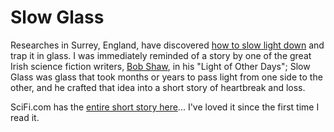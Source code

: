 # Slow Glass

Researches in Surrey, England, have discovered [how to slow light down](http://portal.surrey.ac.uk/press/1107/151107) and trap it in glass. I was immediately reminded of a story by one of the great Irish science fiction writers, [Bob Shaw](http://en.wikipedia.org/wiki/Bob_Shaw), in his "Light of Other Days"; Slow Glass was glass that took months or years to pass light from one side to the other, and he crafted that idea into a short story of heartbreak and loss.

SciFi.com has the [entire short story here](http://www.scifi.com/scifiction/classics/classics_archive/shaw/shaw1.html)... I've loved it since the first time I read it.

